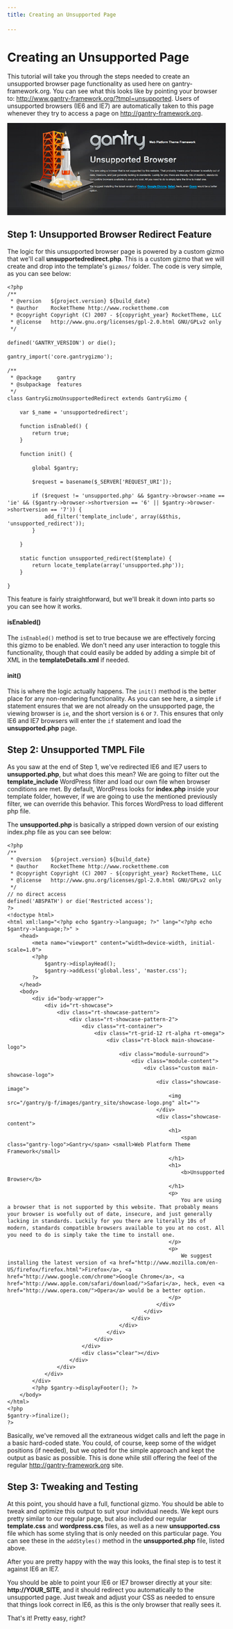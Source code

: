 ```yaml
---
title: Creating an Unsupported Page

---
```


Creating an Unsupported Page
============================
This tutorial will take you through the steps needed to create an unsupported browser page functionality as used here on gantry-framework.org. You can see what this looks like by pointing your browser to: <http://www.gantry-framework.org/?tmpl=unsupported>. Users of unsupported browsers (IE6 and IE7) are automatically taken to this page whenever they try to access a page on <http://gantry-framework.org>.

![](assets/unsupported-browser.jpg)


Step 1: Unsupported Browser Redirect Feature
--------------------------------------------
The logic for this unsupported browser page is powered by a custom gizmo that we'll call **unsupportedredirect.php**. This is a custom gizmo that we will create and drop into the template's `gizmos/` folder. The code is very simple, as you can see below:

~~~ .php
<?php
/**
 * @version   ${project.version} ${build_date}
 * @author    RocketTheme http://www.rockettheme.com
 * @copyright Copyright (C) 2007 - ${copyright_year} RocketTheme, LLC
 * @license   http://www.gnu.org/licenses/gpl-2.0.html GNU/GPLv2 only
 */

defined('GANTRY_VERSION') or die();

gantry_import('core.gantrygizmo');

/**
 * @package     gantry
 * @subpackage  features
 */
class GantryGizmoUnsupportedRedirect extends GantryGizmo {

    var $_name = 'unsupportedredirect';

    function isEnabled() {
        return true;
    }

    function init() {
        
        global $gantry;
        
        $request = basename($_SERVER['REQUEST_URI']);
        
        if ($request != 'unsupported.php' && $gantry->browser->name == 'ie' && ($gantry->browser->shortversion == '6' || $gantry->browser->shortversion == '7')) { 
            add_filter('template_include', array(&$this, 'unsupported_redirect'));     
        }

    }
    
    static function unsupported_redirect($template) {
        return locate_template(array('unsupported.php'));
    }
    
}
~~~

This feature is fairly straightforward, but we'll break it down into parts so you can see how it works.


#### isEnabled()

The `isEnabled()` method is set to true because we are effectively forcing this gizmo to be enabled. We don't need any user interaction to toggle this functionality, though that could easily be added by adding a simple bit of XML in the **templateDetails.xml** if needed.


#### init()

This is where the logic actually happens. The `init()` method is the better place for any non-rendering functionality. As you can see here, a simple `if` statement ensures that we are not already on the unsupported page, the viewing browser is `ie`, and the short version is `6` or `7`. This ensures that only IE6 and IE7 browsers will enter the `if` statement and load the **unsupported.php** page.


Step 2: Unsupported TMPL File
-----------------------------
As you saw at the end of Step 1, we've redirected IE6 and IE7 users to **unsupported.php**, but what does this mean? We are going to filter out the **template_include** WordPress filter and load our own file when browser conditions are met. By default, WordPress looks for **index.php** inside your template folder, however, if we are going to use the mentioned previously filter, we can override this behavior. This forces WordPress to load different php file.

The **unsupported.php** is basically a stripped down version of our existing index.php file as you can see below:

~~~ .php
<?php
/**
 * @version   ${project.version} ${build_date}
 * @author    RocketTheme http://www.rockettheme.com
 * @copyright Copyright (C) 2007 - ${copyright_year} RocketTheme, LLC
 * @license   http://www.gnu.org/licenses/gpl-2.0.html GNU/GPLv2 only
 */
// no direct access
defined('ABSPATH') or die('Restricted access');
?>
<!doctype html>
<html xml:lang="<?php echo $gantry->language; ?>" lang="<?php echo $gantry->language;?>" >
	<head>
	    <meta name="viewport" content="width=device-width, initial-scale=1.0">
	    <?php
	        $gantry->displayHead();
	        $gantry->addLess('global.less', 'master.css');
	    ?>
	</head>
	<body>
		<div id="body-wrapper">
		    <div id="rt-showcase">
		        <div class="rt-showcase-pattern">
		            <div class="rt-showcase-pattern-2">
		                <div class="rt-container">
		                    <div class="rt-grid-12 rt-alpha rt-omega">
		                        <div class="rt-block main-showcase-logo">
		                            <div class="module-surround">
		                                <div class="module-content">
		                                    <div class="custom main-showcase-logo">
		                                        <div class="showcase-image">
		                                            <img src="/gantry/g-f/images/gantry_site/showcase-logo.png" alt="">
		                                        </div>
		                                        <div class="showcase-content">
		                                            <h1>
		                                                <span class="gantry-logo">Gantry</span> <small>Web Platform Theme Framework</small>
		                                            </h1>
		                                            <h1>
		                                                <b>Unsupported Browser</b>
		                                            </h1>
		                                            <p>
		                                                You are using a browser that is not supported by this website. That probably means your browser is woefully out of date, insecure, and just generally lacking in standards. Luckily for you there are literally 10s of modern, standards compatible browsers available to you at no cost. All you need to do is simply take the time to install one.
		                                            </p>
		                                            <p>
		                                                We suggest installing the latest version of <a href="http://www.mozilla.com/en-US/firefox/firefox.html">Firefox</a>, <a href="http://www.google.com/chrome">Google Chrome</a>, <a href="http://www.apple.com/safari/download/">Safari</a>, heck, even <a href="http://www.opera.com/">Opera</a> would be a better option.
		                                            </p>
		                                        </div>
		                                    </div>
		                                </div>
		                            </div>
		                        </div>
		                    </div>
		                </div>
		                <div class="clear"></div>
		            </div>
		        </div>
		    </div>
		</div>
		<?php $gantry->displayFooter(); ?>
	</body>
</html>
<?php
$gantry->finalize();
?>
~~~

Basically, we've removed all the extraneous widget calls and left the page in a basic hard-coded state. You could, of course, keep some of the widget positions (if needed), but we opted for the simple approach and kept the output as basic as possible. This is done while still offering the feel of the regular <http://gantry-framework.org> site.


Step 3: Tweaking and Testing
----------------------------
At this point, you should have a full, functional gizmo. You should be able to tweak and optimize this output to suit your individual needs. We kept ours pretty similar to our regular page, but also included our regular **template.css** and **wordpress.css** files, as well as a new **unsupported.css** file which has some styling that is only needed on this particular page. You can see these in the `addStyles()` method in the **unsupported.php** file, listed above.

After you are pretty happy with the way this looks, the final step is to test it against IE6 an IE7. 

You should be able to point your IE6 or IE7 browser directly at your site: **http://YOUR_SITE**, and it should redirect you automatically to the unsupported page. Just tweak and adjust your CSS as needed to ensure that things look correct in IE6, as this is the only browser that really sees it.

That's it! Pretty easy, right?
